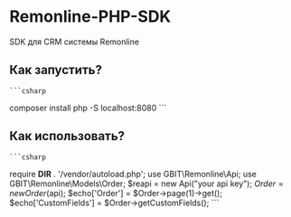 # Remonline-PHP-SDK
SDK для CRM системы Remonline
## Как запустить?
    ```csharp
composer install
php -S localhost:8080
    ```
## Как использовать?
    ```csharp
require __DIR__ . '/vendor/autoload.php';
use GBIT\Remonline\Api;
use GBIT\Remonline\Models\Order;
$reapi = new Api("your api key");
$Order = new Order($api);
$echo['Order'] = $Order->page(1)->get();
$echo['CustomFields']  = $Order->getCustomFields();
    ```
